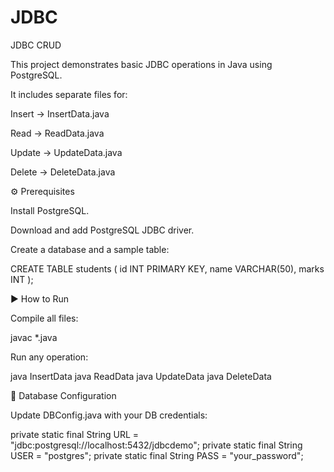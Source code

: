 # JDBC
JDBC CRUD

This project demonstrates basic JDBC operations in Java using PostgreSQL.

It includes separate files for:

Insert → InsertData.java

Read → ReadData.java

Update → UpdateData.java

Delete → DeleteData.java

⚙️ Prerequisites

Install PostgreSQL.

Download and add PostgreSQL JDBC driver.

Create a database and a sample table:

CREATE TABLE students (
    id INT PRIMARY KEY,
    name VARCHAR(50),
    marks INT
);

▶️ How to Run

Compile all files:

javac *.java


Run any operation:

java InsertData
java ReadData
java UpdateData
java DeleteData

🔑 Database Configuration

Update DBConfig.java with your DB credentials:

private static final String URL = "jdbc:postgresql://localhost:5432/jdbcdemo";
private static final String USER = "postgres";
private static final String PASS = "your_password";
